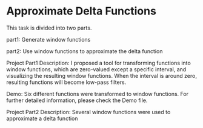 # Approximate Delta Functions

This task is divided into two parts.

part1: Generate window functions

part2: Use window functions to approximate the delta function

Project Part1 Description:
I proposed a tool for transforming functions into window functions, which are
zero-valued except a specific interval, and visualizing the resulting window functions.
When the interval is around zero, resulting functions will become low-pass filters.

Demo:
Six different functions were transformed to window functions.
For further detailed information, please check the Demo file.

Project Part2 Description:
Several window functions were used to approximate a delta function
